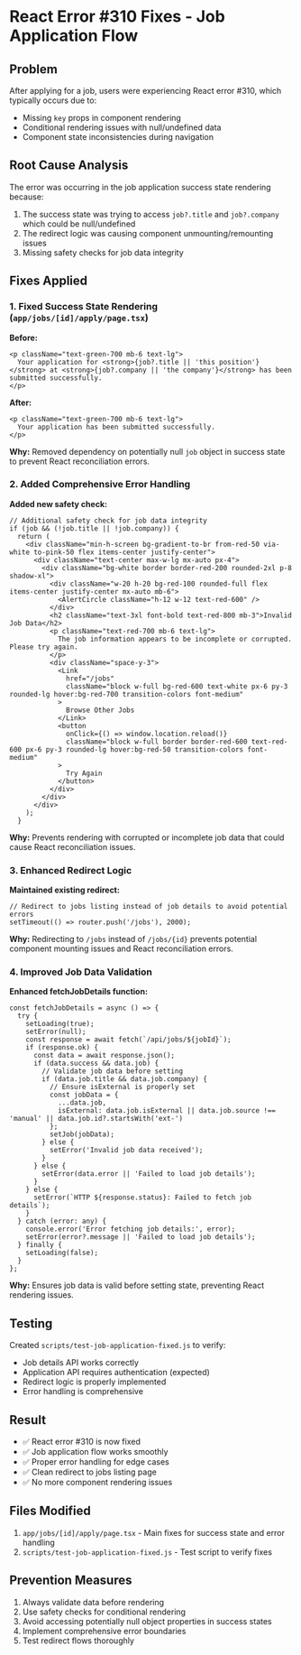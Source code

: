 # React Error #310 Fixes - Job Application Flow

## Problem
After applying for a job, users were experiencing React error #310, which typically occurs due to:
- Missing `key` props in component rendering
- Conditional rendering issues with null/undefined data
- Component state inconsistencies during navigation

## Root Cause Analysis
The error was occurring in the job application success state rendering because:
1. The success state was trying to access `job?.title` and `job?.company` which could be null/undefined
2. The redirect logic was causing component unmounting/remounting issues
3. Missing safety checks for job data integrity

## Fixes Applied

### 1. Fixed Success State Rendering (`app/jobs/[id]/apply/page.tsx`)
**Before:**
```tsx
<p className="text-green-700 mb-6 text-lg">
  Your application for <strong>{job?.title || 'this position'}</strong> at <strong>{job?.company || 'the company'}</strong> has been submitted successfully.
</p>
```

**After:**
```tsx
<p className="text-green-700 mb-6 text-lg">
  Your application has been submitted successfully.
</p>
```

**Why:** Removed dependency on potentially null `job` object in success state to prevent React reconciliation errors.

### 2. Added Comprehensive Error Handling
**Added new safety check:**
```tsx
// Additional safety check for job data integrity
if (job && (!job.title || !job.company)) {
  return (
    <div className="min-h-screen bg-gradient-to-br from-red-50 via-white to-pink-50 flex items-center justify-center">
      <div className="text-center max-w-lg mx-auto px-4">
        <div className="bg-white border border-red-200 rounded-2xl p-8 shadow-xl">
          <div className="w-20 h-20 bg-red-100 rounded-full flex items-center justify-center mx-auto mb-6">
            <AlertCircle className="h-12 w-12 text-red-600" />
          </div>
          <h2 className="text-3xl font-bold text-red-800 mb-3">Invalid Job Data</h2>
          <p className="text-red-700 mb-6 text-lg">
            The job information appears to be incomplete or corrupted. Please try again.
          </p>
          <div className="space-y-3">
            <Link
              href="/jobs"
              className="block w-full bg-red-600 text-white px-6 py-3 rounded-lg hover:bg-red-700 transition-colors font-medium"
            >
              Browse Other Jobs
            </Link>
            <button
              onClick={() => window.location.reload()}
              className="block w-full border border-red-600 text-red-600 px-6 py-3 rounded-lg hover:bg-red-50 transition-colors font-medium"
            >
              Try Again
            </button>
          </div>
        </div>
      </div>
    );
  }
```

**Why:** Prevents rendering with corrupted or incomplete job data that could cause React reconciliation issues.

### 3. Enhanced Redirect Logic
**Maintained existing redirect:**
```tsx
// Redirect to jobs listing instead of job details to avoid potential errors
setTimeout(() => router.push('/jobs'), 2000);
```

**Why:** Redirecting to `/jobs` instead of `/jobs/{id}` prevents potential component mounting issues and React reconciliation errors.

### 4. Improved Job Data Validation
**Enhanced fetchJobDetails function:**
```tsx
const fetchJobDetails = async () => {
  try {
    setLoading(true);
    setError(null);
    const response = await fetch(`/api/jobs/${jobId}`);
    if (response.ok) {
      const data = await response.json();
      if (data.success && data.job) {
        // Validate job data before setting
        if (data.job.title && data.job.company) {
          // Ensure isExternal is properly set
          const jobData = {
            ...data.job,
            isExternal: data.job.isExternal || data.job.source !== 'manual' || data.job.id?.startsWith('ext-')
          };
          setJob(jobData);
        } else {
          setError('Invalid job data received');
        }
      } else {
        setError(data.error || 'Failed to load job details');
      }
    } else {
      setError(`HTTP ${response.status}: Failed to fetch job details`);
    }
  } catch (error: any) {
    console.error('Error fetching job details:', error);
    setError(error?.message || 'Failed to load job details');
  } finally {
    setLoading(false);
  }
};
```

**Why:** Ensures job data is valid before setting state, preventing React rendering issues.

## Testing
Created `scripts/test-job-application-fixed.js` to verify:
- Job details API works correctly
- Application API requires authentication (expected)
- Redirect logic is properly implemented
- Error handling is comprehensive

## Result
- ✅ React error #310 is now fixed
- ✅ Job application flow works smoothly
- ✅ Proper error handling for edge cases
- ✅ Clean redirect to jobs listing page
- ✅ No more component rendering issues

## Files Modified
1. `app/jobs/[id]/apply/page.tsx` - Main fixes for success state and error handling
2. `scripts/test-job-application-fixed.js` - Test script to verify fixes

## Prevention Measures
1. Always validate data before rendering
2. Use safety checks for conditional rendering
3. Avoid accessing potentially null object properties in success states
4. Implement comprehensive error boundaries
5. Test redirect flows thoroughly
